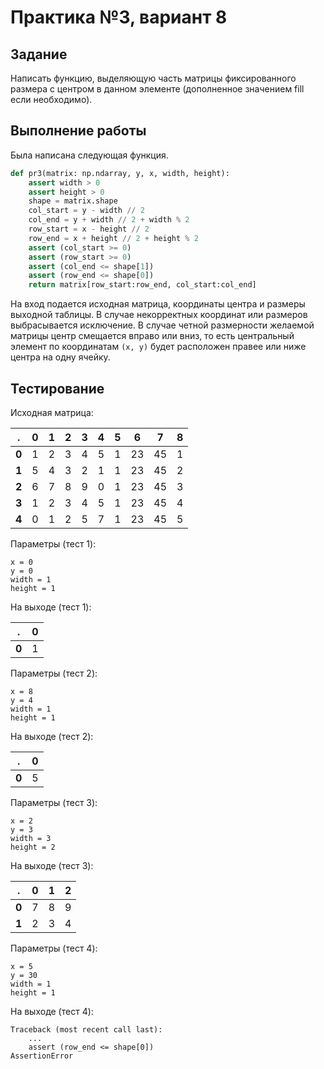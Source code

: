 # Практика №3, вариант 8

## Задание

Написать функцию, выделяющую часть матрицы фиксированного размера с центром в данном элементе (дополненное значением fill если необходимо).

## Выполнение работы

Была написана следующая функция.

```python
def pr3(matrix: np.ndarray, y, x, width, height):
    assert width > 0
    assert height > 0
    shape = matrix.shape
    col_start = y - width // 2
    col_end = y + width // 2 + width % 2
    row_start = x - height // 2
    row_end = x + height // 2 + height % 2
    assert (col_start >= 0)
    assert (row_start >= 0)
    assert (col_end <= shape[1])
    assert (row_end <= shape[0])
    return matrix[row_start:row_end, col_start:col_end]
```

На вход подается исходная матрица, координаты центра и размеры выходной таблицы.
В случае некорректных координат или размеров выбрасывается исключение.
В случае четной размерности желаемой матрицы центр смещается вправо или вниз, то есть центральный элемент по координатам `(x, y)` будет расположен правее или ниже центра на одну ячейку.

## Тестирование

Исходная матрица:

|.|0|1|2|3|4|5|6|7|8|
|---|---|---|---|---|---|---|---|---|---|
|**0**|1| 2| 3| 4| 5| 1| 23| 45| 1|
|**1**|5| 4| 3| 2| 1| 1| 23| 45| 2|
|**2**|6| 7| 8| 9| 0| 1| 23| 45| 3|
|**3**|1| 2| 3| 4| 5| 1| 23| 45| 4|
|**4**|0| 1| 2| 5| 7| 1| 23| 45| 5|

Параметры (тест 1):

```
x = 0
y = 0
width = 1
height = 1
```

На выходе (тест 1):

|.|0|
|---|---|
|**0**|1|

Параметры (тест 2):

```
x = 8
y = 4
width = 1
height = 1
```

На выходе (тест 2):

|.|0|
|---|---|
|**0**|5|

Параметры (тест 3):

```
x = 2
y = 3
width = 3
height = 2
```

На выходе (тест 3):

|.|0|1|2|
|---|---|---|---|
|**0**|7|8|9|
|**1**|2|3|4|

Параметры (тест 4):

```
x = 5
y = 30
width = 1
height = 1
```

На выходе (тест 4):

```
Traceback (most recent call last):
    ...
    assert (row_end <= shape[0])
AssertionError
```
